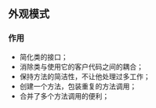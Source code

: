 ## 外观模式

### 作用
 - 简化类的接口；
 - 消除类与使用它的客户代码之间的耦合；
 - 保持方法的简洁性，不让他处理过多工作；
 - 创建一个方法，包装重复的方法调用；
 - 合并了多个方法调用的便利；